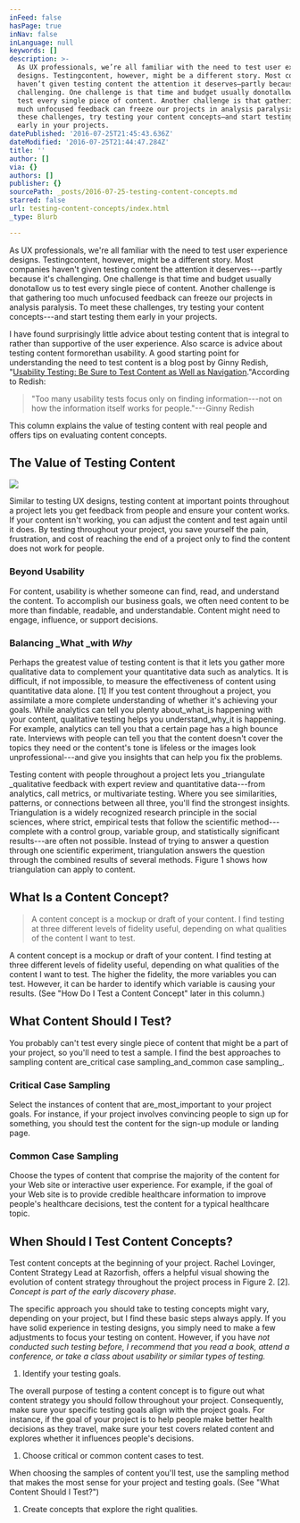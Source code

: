 ```yaml
---
inFeed: false
hasPage: true
inNav: false
inLanguage: null
keywords: []
description: >-
  As UX professionals, we’re all familiar with the need to test user experience
  designs. Testingcontent, however, might be a different story. Most companies
  haven’t given testing content the attention it deserves—partly because it’s
  challenging. One challenge is that time and budget usually donotallow us to
  test every single piece of content. Another challenge is that gathering too
  much unfocused feedback can freeze our projects in analysis paralysis. To meet
  these challenges, try testing your content concepts—and start testing them
  early in your projects.
datePublished: '2016-07-25T21:45:43.636Z'
dateModified: '2016-07-25T21:44:47.284Z'
title: ''
author: []
via: {}
authors: []
publisher: {}
sourcePath: _posts/2016-07-25-testing-content-concepts.md
starred: false
url: testing-content-concepts/index.html
_type: Blurb

---
```

As UX professionals, we're all familiar with the need to test user experience designs. Testingcontent, however, might be a different story. Most companies haven't given testing content the attention it deserves---partly because it's challenging. One challenge is that time and budget usually donotallow us to test every single piece of content. Another challenge is that gathering too much unfocused feedback can freeze our projects in analysis paralysis. To meet these challenges, try testing your content concepts---and start testing them early in your projects.

I have found surprisingly little advice about testing content that is integral to rather than supportive of the user experience. Also scarce is advice about testing content formorethan usability. A good starting point for understanding the need to test content is a blog post by Ginny Redish, "[Usability Testing: Be Sure to Test Content as Well as Navigation][0]."According to Redish:

> "Too many usability tests focus only on finding information---not on how the information itself works for people."---Ginny Redish

This column explains the value of testing content with real people and offers tips on evaluating content concepts.

## The Value of Testing Content
![](https://the-grid-user-content.s3-us-west-2.amazonaws.com/cc0b127f-3965-4181-9d78-9bd4142e1102.jpg)

Similar to testing UX designs, testing content at important points throughout a project lets you get feedback from people and ensure your content works. If your content isn't working, you can adjust the content and test again until it does. By testing throughout your project, you save yourself the pain, frustration, and cost of reaching the end of a project only to find the content does not work for people.

### Beyond Usability

For content, usability is whether someone can find, read, and understand the content. To accomplish our business goals, we often need content to be more than findable, readable, and understandable. Content might need to engage, influence, or support decisions.

### Balancing _What _with _Why_

Perhaps the greatest value of testing content is that it lets you gather more qualitative data to complement your quantitative data such as analytics. It is difficult, if not impossible, to measure the effectiveness of content using quantitative data alone. \[1\] If you test content throughout a project, you assimilate a more complete understanding of whether it's achieving your goals. While analytics can tell you plenty about_what_is happening with your content, qualitative testing helps you understand_why_it is happening. For example, analytics can tell you that a certain page has a high bounce rate. Interviews with people can tell you that the content doesn't cover the topics they need or the content's tone is lifeless or the images look unprofessional---and give you insights that can help you fix the problems.

Testing content with people throughout a project lets you _triangulate _qualitative feedback with expert review and quantitative data---from analytics, call metrics, or multivariate testing. Where you see similarities, patterns, or connections between all three, you'll find the strongest insights. Triangulation is a widely recognized research principle in the social sciences, where strict, empirical tests that follow the scientific method---complete with a control group, variable group, and statistically significant results---are often not possible. Instead of trying to answer a question through one scientific experiment, triangulation answers the question through the combined results of several methods. Figure 1 shows how triangulation can apply to content.

## What Is a Content Concept?

> A content concept is a mockup or draft of your content. I find testing at three different levels of fidelity useful, depending on what qualities of the content I want to test.

A content concept is a mockup or draft of your content. I find testing at three different levels of fidelity useful, depending on what qualities of the content I want to test. The higher the fidelity, the more variables you can test. However, it can be harder to identify which variable is causing your results. (See "How Do I Test a Content Concept" later in this column.)

## What Content Should I Test?

You probably can't test every single piece of content that might be a part of your project, so you'll need to test a sample. I find the best approaches to sampling content are_critical case sampling_and_common case sampling_.

### Critical Case Sampling

Select the instances of content that are_most_important to your project goals. For instance, if your project involves convincing people to sign up for something, you should test the content for the sign-up module or landing page.

### Common Case Sampling

Choose the types of content that comprise the majority of the content for your Web site or interactive user experience. For example, if the goal of your Web site is to provide credible healthcare information to improve people's healthcare decisions, test the content for a typical healthcare topic.

## When Should I Test Content Concepts?

Test content concepts at the beginning of your project. Rachel Lovinger, Content Strategy Lead at Razorfish, offers a helpful visual showing the evolution of content strategy throughout the project process in Figure 2\. \[2\]. _Concept is part of the early discovery phase._

The specific approach you should take to testing concepts might vary, depending on your project, but I find these basic steps always apply. If you have solid experience in testing designs, you simply need to make a few adjustments to focus your testing on content. However, if you have _not conducted such testing before, I recommend that you read a book, attend a conference, or take a class about usability or similar types of testing._

1. Identify your testing goals.

The overall purpose of testing a content concept is to figure out what content strategy you should follow throughout your project. Consequently, make sure your specific testing goals align with the project goals. For instance, if the goal of your project is to help people make better health decisions as they travel, make sure your test covers related content and explores whether it influences people's decisions.

1. Choose critical or common content cases to test.

When choosing the samples of content you'll test, use the sampling method that makes the most sense for your project and testing goals. (See "What Content Should I Test?")

1. Create concepts that explore the right qualities.


[0]: http://redish.net/writingfortheweb/index.php/2007/06/10/usability-testing-be-sure-to-test-content-as-well-as-navigation/#more-25 "Usability Testing: Be Sure to Test Content as Well as Navigation"